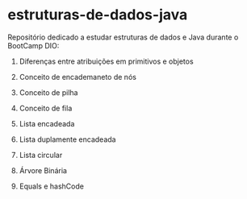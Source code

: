 # estruturas-de-dados-java

Repositório dedicado a estudar estruturas de dados e Java durante o BootCamp DIO:

1. Diferenças entre atribuições em primitivos e objetos

2. Conceito de encademaneto de nós

3. Conceito de pilha

4. Conceito de fila

5. Lista encadeada

6. Lista duplamente encadeada

7. Lista circular

8. Árvore Binária

9. Equals e hashCode
